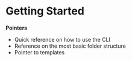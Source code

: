 # Getting Started

**Pointers**
- Quick reference on how to use the CLI 
- Reference on the most basic folder structure 
- Pointer to templates 